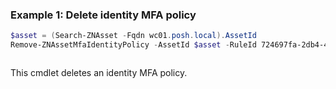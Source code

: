 ### Example 1: Delete identity MFA policy
```powershell
$asset = (Search-ZNAsset -Fqdn wc01.posh.local).AssetId
Remove-ZNAssetMfaIdentityPolicy -AssetId $asset -RuleId 724697fa-2db4-4330-b3f0-b157d2e23da3
```

```output

```

This cmdlet deletes an identity MFA policy.